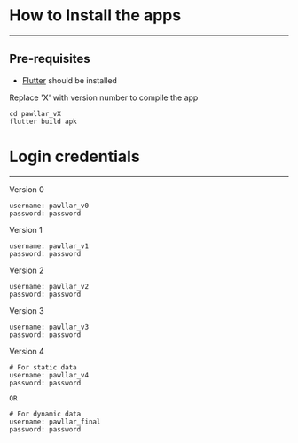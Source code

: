 # How to Install the apps
-----------------------------------------------------------------

## Pre-requisites
- [Flutter](https://flutter.dev/) should be installed

Replace 'X' with version number to compile the app
```
cd pawllar_vX
flutter build apk
```

# Login credentials
------------------------------------------------------------------


Version 0
```
username: pawllar_v0
password: password
```

Version 1
```
username: pawllar_v1
password: password
```

Version 2
```
username: pawllar_v2
password: password
```

Version 3
```
username: pawllar_v3
password: password
```

Version 4
```
# For static data
username: pawllar_v4
password: password

OR 

# For dynamic data
username: pawllar_final
password: password
```
